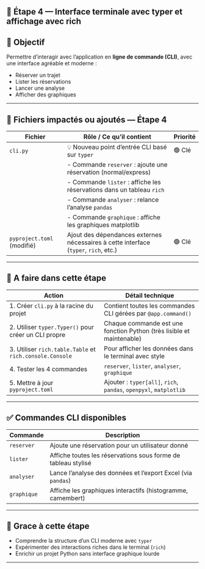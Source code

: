 ## 🧩 Étape 4 — Interface terminale avec typer et affichage avec rich

## 🎯 Objectif
Permettre d’interagir avec l’application en **ligne de commande (CLI)**, avec une interface agréable et moderne :
- Réserver un trajet
- Lister les réservations
- Lancer une analyse
- Afficher des graphiques

---

## 📁 Fichiers impactés ou ajoutés — Étape 4

| Fichier                                              | Rôle / Ce qu’il contient                                                                                   | Priorité |
|------------------------------------------------------|--------------------------------------------------------------------------------------------------------------|----------|
| `cli.py`                                             | 💡 Nouveau point d’entrée CLI basé sur `typer`                                                              | 🟢 Clé   |
|                                                      | - Commande `reserver` : ajoute une réservation (normal/express)                                             |
|                                                      | - Commande `lister` : affiche les réservations dans un tableau `rich`                                       |
|                                                      | - Commande `analyser` : relance l’analyse `pandas`                                                          |
|                                                      | - Commande `graphique` : affiche les graphiques matplotlib                                                  |
| `pyproject.toml` (modifié)                          | Ajout des dépendances externes nécessaires à cette interface (`typer`, `rich`, etc.)                       | 🟢 Clé   |

---

## 🔧 A faire dans cette étape

| Action                                               | Détail technique                                                                                         |
|------------------------------------------------------|-----------------------------------------------------------------------------------------------------------|
| 1. Créer `cli.py` à la racine du projet              | Contient toutes les commandes CLI gérées par `@app.command()`                                             |
| 2. Utiliser `typer.Typer()` pour créer un CLI propre | Chaque commande est une fonction Python (très lisible et maintenable)                                     |
| 3. Utiliser `rich.table.Table` et `rich.console.Console` | Pour afficher les données dans le terminal avec style                                                    |
| 4. Tester les 4 commandes                            | `reserver`, `lister`, `analyser`, `graphique`                                                             |
| 5. Mettre à jour `pyproject.toml`                    | Ajouter : `typer[all]`, `rich`, `pandas`, `openpyxl`, `matplotlib`                                        |

---

## ✅ Commandes CLI disponibles

| Commande                       | Description                                                             |
|--------------------------------|--------------------------------------------------------------------------|
| `reserver`                     | Ajoute une réservation pour un utilisateur donné                        |
| `lister`                       | Affiche toutes les réservations sous forme de tableau stylisé           |
| `analyser`                     | Lance l’analyse des données et l’export Excel (via `pandas`)            |
| `graphique`                    | Affiche les graphiques interactifs (histogramme, camembert)             |

---

## 🧠 Grace à cette étape

- Comprendre la structure d’un CLI moderne avec `typer`
- Expérimenter des interactions riches dans le terminal (`rich`)
- Enrichir un projet Python sans interface graphique lourde

---